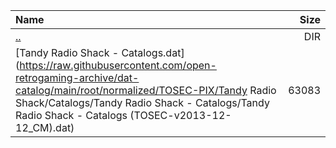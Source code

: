 |Name|Size|
|:---|---:|
|[..](../index.html)|DIR|
|[Tandy Radio Shack - Catalogs.dat](https://raw.githubusercontent.com/open-retrogaming-archive/dat-catalog/main/root/normalized/TOSEC-PIX/Tandy Radio Shack/Catalogs/Tandy Radio Shack - Catalogs/Tandy Radio Shack - Catalogs (TOSEC-v2013-12-12_CM).dat)|63083|
